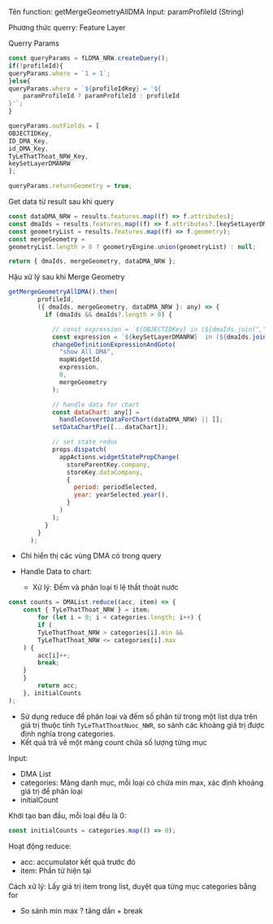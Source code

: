 Tên function: getMergeGeometryAllDMA
Input: paramProfileId (String)

Phương thức querry: Feature Layer

Querry Params
```js
const queryParams = fLDMA_NRW.createQuery();
if(!profileId){
queryParams.where = `1 = 1`;
}else{
queryParams.where = `${profileIdKey} = '${
	paramProfileId ? paramProfileId : profileId
}'`;
}

queryParams.outFields = [
OBJECTIDKey,
ID_DMA_Key,
id_DMA_Key,
TyLeThatThoat_NRW_Key,
keySetLayerDMANRW
];

queryParams.returnGeometry = true;
```

Get data từ result sau khi query
```js
const dataDMA_NRW = results.features.map((f) => f.attributes);
const dmaIds = results.features.map((f) => f.attributes?.[keySetLayerDMANRW]);//OBJECTIDKey changed to ID_DMA_Key
const geometryList = results.features.map((f) => f.geometry);
const mergeGeometry =
geometryList.length > 0 ? geometryEngine.union(geometryList) : null;

return { dmaIds, mergeGeometry, dataDMA_NRW };
```

Hậu xử lý sau khi Merge Geometry

```js
getMergeGeometryAllDMA().then(
        profileId,
        ({ dmaIds, mergeGeometry, dataDMA_NRW }: any) => {
          if (dmaIds && dmaIds?.length > 0) {

            // const expression = `${OBJECTIDKey} in (${dmaIds.join(",")})`;
            const expression = `${keySetLayerDMANRW}  in (${dmaIds.join(",")})`;
            changeDefinitionExpressionAndGoto(
              "show All DMA",
              mapWidgetId,
              expression,
              0,
              mergeGeometry
            );

            // handle data for chart
            const dataChart: any[] =
              handleConvertDataForChart(dataDMA_NRW) || [];
            setDataChartPie([...dataChart]);

            // set state redux
            props.dispatch(
              appActions.widgetStatePropChange(
                storeParentKey.company,
                storeKey.dataCompany,
                {
                  period: periodSelected,
                  year: yearSelected.year(),
                }
              )
            );
          }
        }
      );
```

- Chỉ hiển thị các vùng DMA có trong query

- Handle Data to chart:
	- Xử lý: Đếm và phân loại tỉ lệ thất thoát nước
```js
const counts = DMAList.reduce((acc, item) => {
	const { TyLeThatThoat_NRW } = item;
		for (let i = 0; i < categories.length; i++) {
		if (
		TyLeThatThoat_NRW > categories[i].min &&
		TyLeThatThoat_NRW <= categories[i].max
	) {
		acc[i]++;
		break;
	}
	}
		return acc;
	}, initialCounts
);
```

- Sử dụng reduce để phân loại và đếm số phân tử trong một list dựa trên giá trị thuộc tính `TyLeThatThoatNuoc_NWR`, so sánh các khoảng giá trị được định nghĩa trong categories. 
- Kết quả trả về một mảng count chứa số lượng từng mục

Input:
- DMA List
- categories: Mảng danh mục, mỗi loại có chứa min max, xác định khoảng giá trị để phân loại
- initialCount

Khởi tạo ban đầu, mỗi loại đều là 0:
```js
const initialCounts = categories.map(() => 0);
```

Hoạt động reduce: 
- acc: accumulator kết quả trước đó
- item: Phần tử hiện tại

Cách xử lý: 
Lấy giá trị item trong list, duyệt qua từng mục categories bằng for
- So sánh min max ? tăng dần + break
